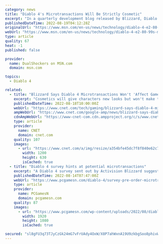 ```yaml
---
category: news
title: "Diablo 4's Microtransactions Will Be Strictly Cosmetic"
excerpt: "In a quarterly development blog released by Blizzard, Diablo 4 product director Kegan Clark outlined how the game will be monetised."
publishedDateTime: 2022-08-19T04:12:28Z
originalUrl: "https://www.msn.com/en-us/news/technology/diablo-4-e2-80-99s-microtransactions-will-be-strictly-cosmetic/ar-AA10PNg4"
webUrl: "https://www.msn.com/en-us/news/technology/diablo-4-e2-80-99s-microtransactions-will-be-strictly-cosmetic/ar-AA10PNg4"
type: article
quality: 67
heat: -1
published: false

provider:
  name: DualShockers on MSN.com
  domain: msn.com

topics:
  - Diablo 4

related:
  - title: "Blizzard Says Diablo 4 Microtransactions Won't 'Affect Gameplay'"
    excerpt: "Cosmetics will give characters new looks but won't make them more powerful. Diablo IV is set to launch sometime in 2023. On Thursday, developer Blizzard Entertainment unveiled its plans for the game's ..."
    publishedDateTime: 2022-08-18T10:00:00Z
    webUrl: "https://www.cnet.com/tech/gaming/blizzard-says-diablo-4-microtransactions-wont-affect-gameplay/"
    ampWebUrl: "https://www.cnet.com/google-amp/news/blizzard-says-diablo-4-microtransactions-wont-affect-gameplay/"
    cdnAmpWebUrl: "https://www-cnet-com.cdn.ampproject.org/c/s/www.cnet.com/google-amp/news/blizzard-says-diablo-4-microtransactions-wont-affect-gameplay/"
    type: article
    provider:
      name: CNET
      domain: cnet.com
    quality: 107
    images:
      - url: "https://www.cnet.com/a/img/resize/a354bfe45dc7f8f840e62c71d9070a52968186d9/2022/06/03/0b432133-a175-4f5a-9ccb-a7f1fc159b22/diablo-customize.jpg?auto=webp&fit=crop&height=630&width=1200"
        width: 1200
        height: 630
        isCached: true
  - title: "Diablo 4 survey hints at potential microtransactions"
    excerpt: "A Diablo 4 survey sent out by Activision Blizzard suggests some of the potential microtransactions and pre-order bonuses we might see in the upcoming RPG game ..."
    publishedDateTime: 2022-08-14T07:47:00Z
    webUrl: "https://www.pcgamesn.com/diablo-4/survey-pre-order-microtransactions"
    type: article
    provider:
      name: PCGamesN
      domain: pcgamesn.com
    quality: 87
    images:
      - url: "https://www.pcgamesn.com/wp-content/uploads/2022/08/diablo-4-survey-pre-order-microtransactions.jpg"
        width: 1920
        height: 1080
        isCached: true

secured: "sl8gFU3q73TJyCzGk24mG7vFrUAdy4OxW/X8P7ahWxnA19U9zkbgSoo8phivW5C0eDm6DYKJeB8Q+aY+HRovk7JR43KhgQ+h7KSw4chL1Pkoh7QiFmuLgfDCTiGzvV99GOkigXkjzf5Urc4wkFXJyMiF4DWshMQRp5SX3z2S1OqQkDB4p2pqipRUqxwlCDrlixI5+qLqk1zpp9zQ7zKfgvTrv+yhpH4JbqG/zlW5/eoO0stFVZW8UbrMIahhvelgmjDtx5UIUwihlTFkYOEAlcL5y/5a3mBsRsQmUxkJLV1iWEXGwI9tx/H3Exlg+L0m6y8YFZ4WeQ7vHdF8wDHfNQ7qWc/CaR8Txx2t1nSOfqw=;jw72K1BejolqaybXB//W4g=="
---
```


